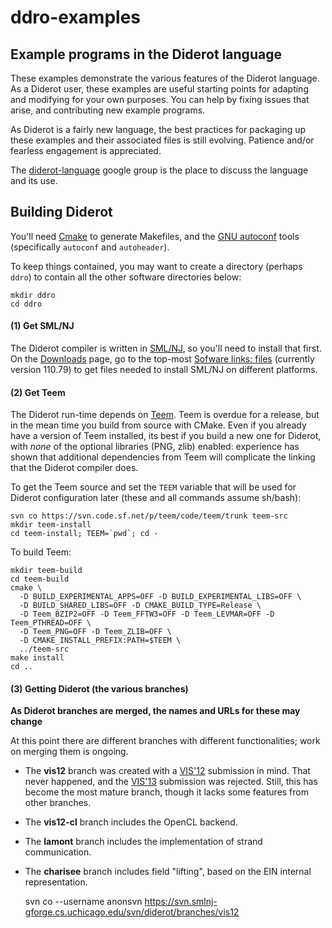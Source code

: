 # ddro-examples

## Example programs in the Diderot language

These examples demonstrate the various features of the Diderot language.
As a Diderot user, these examples are useful starting points for adapting and modifying for your
own purposes. You can help by fixing issues that arise, and contributing new example programs.

As Diderot is a fairly new language, the best practices for packaging up these examples and their
associated files is still evolving.  Patience and/or fearless engagement is appreciated.

The [diderot-language](https://goo.gl/kXpxhV) google group is the place to
discuss the language and its use.

## Building Diderot

You'll need [Cmake](https://cmake.org) to generate Makefiles, and
the [GNU autoconf](http://www.gnu.org/software/autoconf/manual/autoconf.html)
tools (specifically <code>autoconf</code> and <code>autoheader</code>).

To keep things contained, you may want to create a directory (perhaps <code>ddro</code>)
to contain all the other software directories below:

	mkdir ddro
	cd ddro

#### (1) Get SML/NJ
The Diderot compiler is written in [SML/NJ](http://smlnj.org), so you'll
need to install that first.  On the [Downloads](http://smlnj.org/dist/working/index.html)
page, go to the top-most [Sofware links: files](http://smlnj.org/dist/working/110.79/index.html)
 (currently version 110.79) to get files needed to install SML/NJ on different platforms.

#### (2) Get Teem
The Diderot run-time depends on [Teem](http://teem.sourceforge.net).
Teem is overdue for a release, but in the mean time you build from source
with CMake.  Even if
you already have a version of Teem installed, its best if you build a new one
for Diderot, with *none* of the optional libraries (PNG, zlib) enabled: experience
has shown that additional dependencies from Teem will complicate the linking that
the Diderot compiler does.

To get the Teem source and set the
<code>TEEM</code> variable that will be used for Diderot configuration later
(these and all commands assume sh/bash):

	svn co https://svn.code.sf.net/p/teem/code/teem/trunk teem-src
	mkdir teem-install
	cd teem-install; TEEM=`pwd`; cd -
To build Teem:

	mkdir teem-build
	cd teem-build
	cmake \
	  -D BUILD_EXPERIMENTAL_APPS=OFF -D BUILD_EXPERIMENTAL_LIBS=OFF \
	  -D BUILD_SHARED_LIBS=OFF -D CMAKE_BUILD_TYPE=Release \
	  -D Teem_BZIP2=OFF -D Teem_FFTW3=OFF -D Teem_LEVMAR=OFF -D Teem_PTHREAD=OFF \
	  -D Teem_PNG=OFF -D Teem_ZLIB=OFF \
	  -D CMAKE_INSTALL_PREFIX:PATH=$TEEM \
	  ../teem-src
	make install
	cd ..

#### (3) Getting Diderot (the various branches)

**As Diderot branches are merged, the names and URLs for these may change**

At this point there are different branches with different functionalities;
work on merging them is ongoing.

* The **vis12** branch was created with a
[VIS'12](http://ieeevis.org/year/2012/info/call-participation/welcome)
submission in mind. That never happened, and the
[VIS'13](http://ieeevis.org/year/2013/info/vis-welcome/welcome) submission was rejected.
Still, this has become the most mature branch, though it lacks some features from other branches.

* The **vis12-cl** branch includes the OpenCL backend.

* The **lamont** branch includes the implementation of strand communication.

* The **charisee** branch includes field "lifting", based on the EIN internal representation.



	svn co --username anonsvn https://svn.smlnj-gforge.cs.uchicago.edu/svn/diderot/branches/vis12




